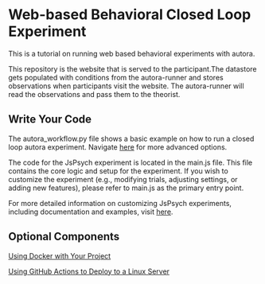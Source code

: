 # Web-based Behavioral Closed Loop Experiment

This is a tutorial on running web based behavioral experiments with autora.

This repository is the website that is served to the participant.The datastore gets populated with conditions from the autora-runner and stores observations when participants visit the website. The autora-runner will read the observations and pass them to the theorist.

## Write Your Code

The autora_workflow.py file shows a basic example on how to run a closed loop autora experiment. Navigate [here](https://autoresearch.github.io/autora/) for more advanced options.

The code for the JsPsych experiment is located in the main.js file. This file contains the core logic and setup for the experiment. If you wish to customize the experiment (e.g., modifying trials, adjusting settings, or adding new features), please refer to main.js as the primary entry point.

For more detailed information on customizing JsPsych experiments, including documentation and examples, visit [here](https://www.jspsych.org/v7/overview/timeline/).

## Optional Components

[Using Docker with Your Project](docs/docker.md)

[Using GitHub Actions to Deploy to a Linux Server](docs/actions.md)
